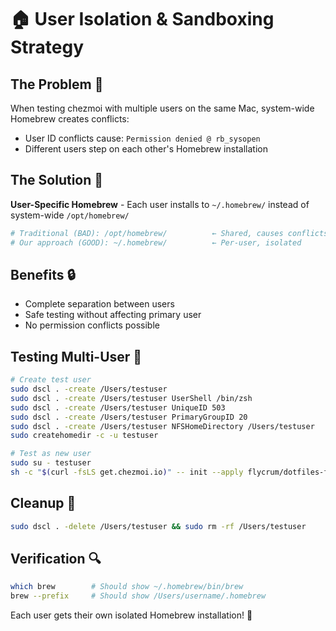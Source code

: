 # 🏠 User Isolation & Sandboxing Strategy

## The Problem 🚫
When testing chezmoi with multiple users on the same Mac, system-wide Homebrew creates conflicts:
- User ID conflicts cause: `Permission denied @ rb_sysopen`
- Different users step on each other's Homebrew installation

## The Solution 🎯
**User-Specific Homebrew** - Each user installs to `~/.homebrew/` instead of system-wide `/opt/homebrew/`

```bash
# Traditional (BAD): /opt/homebrew/          ← Shared, causes conflicts
# Our approach (GOOD): ~/.homebrew/          ← Per-user, isolated
```

## Benefits 🔒
- Complete separation between users
- Safe testing without affecting primary user
- No permission conflicts possible

## Testing Multi-User 🧪
```bash
# Create test user
sudo dscl . -create /Users/testuser
sudo dscl . -create /Users/testuser UserShell /bin/zsh
sudo dscl . -create /Users/testuser UniqueID 503
sudo dscl . -create /Users/testuser PrimaryGroupID 20
sudo dscl . -create /Users/testuser NFSHomeDirectory /Users/testuser
sudo createhomedir -c -u testuser

# Test as new user
sudo su - testuser
sh -c "$(curl -fsLS get.chezmoi.io)" -- init --apply flycrum/dotfiles-flycrum-1-public
```

## Cleanup 🧹
```bash
sudo dscl . -delete /Users/testuser && sudo rm -rf /Users/testuser
```

## Verification 🔍
```bash
which brew        # Should show ~/.homebrew/bin/brew
brew --prefix     # Should show /Users/username/.homebrew
```

Each user gets their own isolated Homebrew installation! 🎉 